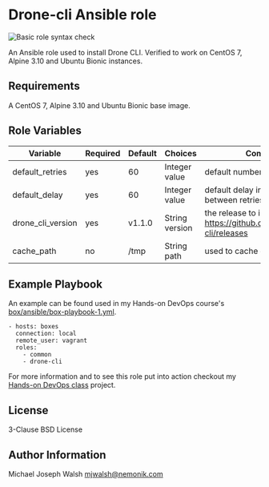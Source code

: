 # Drone-cli Ansible role

![Basic role syntax check](https://github.com/nemonik/drone-cli-role/workflows/Basic%20role%20syntax%20check/badge.svg)

An Ansible role used to install Drone CLI. Verified to work on CentOS 7, Alpine 3.10 and Ubuntu Bionic instances.

## Requirements

A CentOS 7, Alpine 3.10 and Ubuntu Bionic base image.

## Role Variables

| Variable                 | Required | Default               | Choices             | Comments                                                                |
|--------------------------|----------|-----------------------|---------------------|-------------------------------------------------------------------------|
| default_retries          | yes      | 60                    | Integer value       | default number of retries                                               |
| default_delay            | yes      | 60                    | Integer value       | default delay in seconds between retries                                |
| drone_cli_version        | yes      | v1.1.0                | String version      | the release to install from https://github.com/drone/drone-cli/releases | 
| cache_path               | no       | /tmp                  | String path         | used to cache drone cli tar ball                                        |
## Example Playbook

An example can be found used in my Hands-on DevOps course's [box/ansible/box-playbook-1.yml](https://github.com/nemonik/hands-on-DevOps/blob/master/box/ansible/box-playbook-1.yml).

```
- hosts: boxes
  connection: local
  remote_user: vagrant
  roles:
    - common
    - drone-cli
```

For more information and to see this role put into action checkout my [Hands-on DevOps class](https://github.com/nemonik/hands-on-DevOps) project.

## License

3-Clause BSD License

## Author Information

Michael Joseph Walsh <mjwalsh@nemonik.com>
